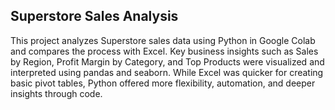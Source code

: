 ## Superstore Sales Analysis

This project analyzes Superstore sales data using Python in Google Colab and compares the process with Excel. Key business insights such as Sales by Region, Profit Margin by Category, and Top Products were visualized and interpreted using pandas and seaborn. While Excel was quicker for creating basic pivot tables, Python offered more flexibility, automation, and deeper insights through code.
